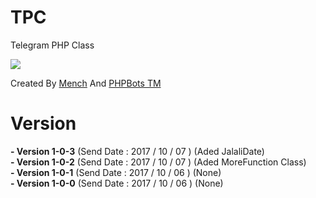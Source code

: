 # TPC
Telegram PHP Class

<img src="http://uupload.ir/files/9qym_06-10-2017_09-01-20_ب-ظ.png"/>


Created By <a href="//t.me/mench">Mench</a> And <a href="//t.me/phpbots">PHPBots TM</a>

# Version

<b> - Version 1-0-3</b> (Send Date : 2017 / 10 / 07 ) (Aded JalaliDate)<br>
<b> - Version 1-0-2</b> (Send Date : 2017 / 10 / 07 ) (Aded MoreFunction Class)<br>
<b> - Version 1-0-1</b> (Send Date : 2017 / 10 / 06 ) (None)<br>
<b> - Version 1-0-0</b> (Send Date : 2017 / 10 / 06 ) (None)
